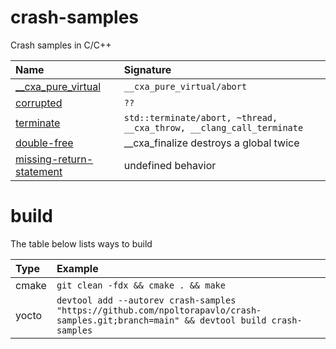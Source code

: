 # crash-samples
Crash samples in C/C++

| Name | Signature |
| :-------- | :-------- |
| [__cxa_pure_virtual](__cxa_pure_virtual) | `__cxa_pure_virtual/abort` |
| [corrupted](corrupted) | `??` |
| [terminate](terminate) | `std::terminate/abort, ~thread, __cxa_throw, __clang_call_terminate` |
| [double-free](double-free) | __cxa_finalize destroys a global twice |
| [missing-return-statement](missing-return-statement) | undefined behavior |

# build
The table below lists ways to build

| Type | Example |
| :-------- | :-------- |
| cmake | `git clean -fdx && cmake . && make` |
| yocto | `devtool add --autorev crash-samples "https://github.com/npoltorapavlo/crash-samples.git;branch=main" && devtool build crash-samples` |
